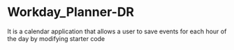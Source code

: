 # Workday_Planner-DR
It is a  calendar application that allows a user to save events for each hour of the day by modifying starter code
